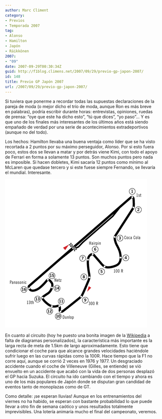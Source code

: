 ```yaml
---
author: Marc Climent
category:
- Previos
- Temporada 2007
tag:
- Alonso
- Hamilton
- Japón
- Räikkönen
2007:
- "09"
date: 2007-09-29T00:30:34Z
guid: http://f1blog.climens.net/2007/09/29/previo-gp-japon-2007/
id: 148
title: Previo GP Japón 2007
url: /2007/09/29/previo-gp-japon-2007/
---
```


Si tuviera que ponerme a recordar todas las supuestas declaraciones de la pareja de moda (o mejor dicho el trío de moda, aunque Ron es más breve en palabras), podría escribir durante horas: entrevistas, opiniones, ruedas de prensa: &#8220;oye que este ha dicho esto&#8221;, &#8220;tú que dices&#8221;, &#8220;yo paso&#8221;&#8230; Y es que uno de los finales más interesantes de los últimos años está siendo empañado de verdad por una serie de acontecimientos extradeportivos (aunque no del todo).

Los hechos: Hamilton llevaba una buena ventaja como líder que se ha visto recortada a 2 puntos por su máximo perseguidor, Alonso. Por si esto fuera poco, estos dos se llevan a matar y por detrás viene Kimi, con todo el apoyo de Ferrari en forma a solamente 13 puntos. Son muchos puntos pero nada es imposible. Si hacen dobletes, Kimi sacaría 12 puntos como mínimo al McLaren que quedase tercero y si este fuese siempre Fernando, se llevaría el mundial. Interesante.

![Fuji Speedway](/files/2007/09/circuit_fuji1.png)

En cuanto al circuito (hoy he puesto una bonita imagen de la [Wikipedia](http://en.wikipedia.org/wiki/Fuji_Speedway) a falta de diagramas personalizados), la característica más importante es la larga recta de meta de 1.5km de largo aproximadamente. Esto tiene que condicionar el coche para que alcance grandes velocidades haciéndole sufrir luego en las curvas rápidas como la 100R. Hace tiempo que la F1 no corre aquí, aunque se corrió 2 veces en 1976 y 1977. Un desgraciado accidente cuando el coche de Villeneuve (Gilles, se entiende) se vió envuelto en un accidente que acabó con la vida de dos personas desplazó el GP hacia Suzuka. El circuito ha ido cambiando con el tiempo y ahora es uno de los más populares de Japón donde se disputan gran candidad de eventos tanto de monoplazas como de GT.

Como detalle: ¡se esperan lluvias! Aunque en los entrenamientos del viernes no ha habido, se esperan con bastante probabilidad lo que puede llevar a otro fin de semana caótico y unos resultados totalmente imprevisibles. Una lotería animaría mucho el final del campeonato, veremos.